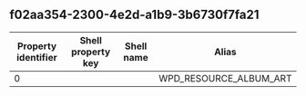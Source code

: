 ## f02aa354-2300-4e2d-a1b9-3b6730f7fa21

Property identifier | Shell property key | Shell name | Alias
--- | --- | --- | ---
0 |  |  | WPD_RESOURCE_ALBUM_ART


